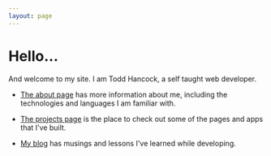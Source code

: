 ```yaml
---
layout: page
---
```

# Hello…

And welcome to my site. I am Todd Hancock, a self taught web developer.

*  [The about page](/about) has more information about me, including the technologies and languages I am familiar with.

* [The projects page](/projects) is the place to check out some of the pages and apps that I've built.

* [My blog](/blog) has musings and lessons I've learned while developing.
